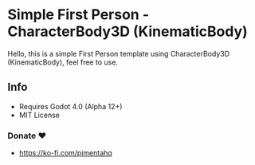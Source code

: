 # Simple First Person - CharacterBody3D (KinematicBody)
Hello, this is a simple First Person template using CharacterBody3D (KinematicBody), feel free to use.

## Info
 - Requires Godot 4.0 (Alpha 12+)
 - MIT License
 
### Donate ❤
- https://ko-fi.com/pimentahq
